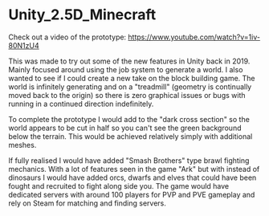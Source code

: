 # Unity_2.5D_Minecraft

Check out a video of the prototype:
https://www.youtube.com/watch?v=1iv-80N1zU4

This was made to try out some of the new features in Unity back in 2019. Mainly focused around using the job system to generate a world. I also wanted to see if I could create a new take on the block building game. The world is infinitely generating and on a "treadmill" (geometry is continually moved back to the origin) so there is zero graphical issues or bugs with running in a continued direction indefinitely.

To complete the prototype I would add to the "dark cross section" so the world appears to be cut in half so you can't see the green background below the terrain. This would be achieved relatively simply with additional meshes.

If fully realised I would have added "Smash Brothers" type brawl fighting mechanics. With a lot of features seen in the game "Ark" but with instead of dinosaurs I would have added orcs, dwarfs and elves that could have been fought and recruited to fight along side you. The game would have dedicated servers with around 100 players for PVP and PVE gameplay and rely on Steam for matching and finding servers.
